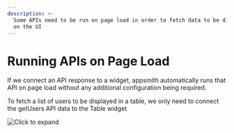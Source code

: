 ```yaml
---
description: >-
  Some APIs need to be run on page load in order to fetch data to be displayed
  on the UI
---
```


# Running APIs on Page Load

If we connect an API response to a widget, appsmith automatically runs that API on page load without any additional configuration being required.

To fetch a list of users to be displayed in a table, we only need to connect the getUsers API data to the Table widget

![Click to expand](../../.gitbook/assets/on-page-load.gif)

